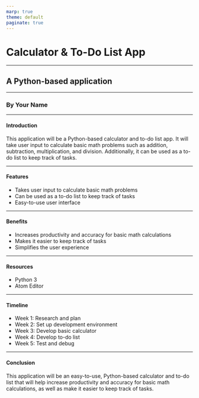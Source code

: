 ```yaml
---
marp: true
theme: default
paginate: true
---
```

# Calculator & To-Do List App
---
## A Python-based application
---
### By Your Name

---
#### Introduction
This application will be a Python-based calculator and to-do list app. It will take user input to calculate basic math problems such as addition, subtraction, multiplication, and division. Additionally, it can be used as a to-do list to keep track of tasks.

---
#### Features
- Takes user input to calculate basic math problems
- Can be used as a to-do list to keep track of tasks
- Easy-to-use user interface

---
#### Benefits
- Increases productivity and accuracy for basic math calculations
- Makes it easier to keep track of tasks
- Simplifies the user experience

---
#### Resources
- Python 3
- Atom Editor

---
#### Timeline
- Week 1: Research and plan
- Week 2: Set up development environment
- Week 3: Develop basic calculator
- Week 4: Develop to-do list
- Week 5: Test and debug

---
#### Conclusion
This application will be an easy-to-use, Python-based calculator and to-do list that will help increase productivity and accuracy for basic math calculations, as well as make it easier to keep track of tasks.
  
